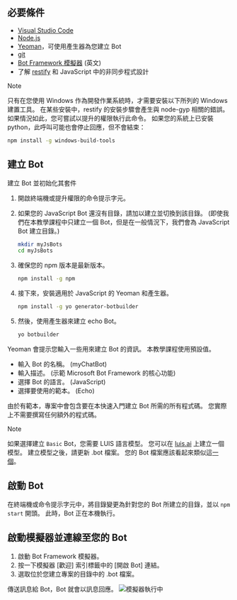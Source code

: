 ## <a name="prerequisites"></a>必要條件

- [Visual Studio Code](https://www.visualstudio.com/downloads)
- [Node.js](https://nodejs.org/)
- [Yeoman](http://yeoman.io/)，可使用產生器為您建立 Bot
- [git](https://git-scm.com/)
- [Bot Framework 模擬器](https://github.com/Microsoft/BotFramework-Emulator) (英文)
- 了解 [restify](http://restify.com/) 和 JavaScript 中的非同步程式設計

> [!NOTE]
> 只有在您使用 Windows 作為開發作業系統時，才需要安裝以下所列的 Windows 建置工具。 在某些安裝中，restify 的安裝步驟會產生與 node-gyp 相關的錯誤。
> 如果情況如此，您可嘗試以提升的權限執行此命令。
> 如果您的系統上已安裝 python，此呼叫可能也會停止回應，但不會結束：
> ```bash
> npm install -g windows-build-tools
> ```

## <a name="create-a-bot"></a>建立 Bot

建立 Bot 並初始化其套件

1. 開啟終端機或提升權限的命令提示字元。
1. 如果您的 JavaScript Bot 還沒有目錄，請加以建立並切換到該目錄。 (即使我們在本教學課程中只建立一個 Bot，但是在一般情況下，我們會為 JavaScript Bot 建立目錄。)

   ```bash
   mkdir myJsBots
   cd myJsBots
   ```

1. 確保您的 npm 版本是最新版本。

   ```bash
   npm install -g npm
   ```

1. 接下來，安裝適用於 JavaScript 的 Yeoman 和產生器。

   ```bash
   npm install -g yo generator-botbuilder
   ```

1. 然後，使用產生器來建立 echo Bot。

   ```bash
   yo botbuilder
   ```

Yeoman 會提示您輸入一些用來建立 Bot 的資訊。 本教學課程使用預設值。

- 輸入 Bot 的名稱。 (myChatBot)
- 輸入描述。 (示範 Microsoft Bot Framework 的核心功能)
- 選擇 Bot 的語言。 (JavaScript)
- 選擇要使用的範本。 (Echo)

由於有範本，專案中會包含要在本快速入門建立 Bot 所需的所有程式碼。 您實際上不需要撰寫任何額外的程式碼。

> [!NOTE]
> 如果選擇建立 `Basic` Bot，您需要 LUIS 語言模型。 您可以在 [luis.ai](https://www.luis.ai) 上建立一個模型。 建立模型之後，請更新 .bot 檔案。 您的 Bot 檔案應該看起來類似這[一個](../v4sdk/bot-builder-service-file.md)。

## <a name="start-your-bot"></a>啟動 Bot

在終端機或命令提示字元中，將目錄變更為針對您的 Bot 所建立的目錄，並以 `npm start` 開頭。 此時，Bot 正在本機執行。

## <a name="start-the-emulator-and-connect-your-bot"></a>啟動模擬器並連線至您的 Bot

1. 啟動 Bot Framework 模擬器。
2. 按一下模擬器 [歡迎] 索引標籤中的 [開啟 Bot] 連結。
3. 選取位於您建立專案的目錄中的 .bot 檔案。

傳送訊息給 Bot，Bot 就會以訊息回應。
![模擬器執行中](../media/emulator-v4/js-quickstart.png)
